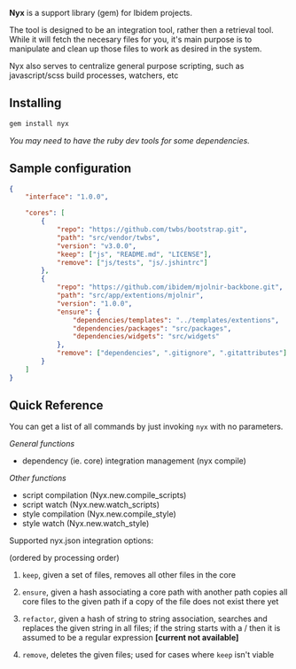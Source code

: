 **Nyx** is a support library (gem) for Ibidem projects.

The tool is designed to be an integration tool, rather then a retrieval tool.
While it will fetch the necesary files for you, it's main purpose is to manipulate
and clean up those files to work as desired in the system.

Nyx also serves to centralize general purpose scripting, such as javascript/scss
build processes, watchers, etc

## Installing

```bash
gem install nyx
```

*You may need to have the ruby dev tools for some dependencies.*

## Sample configuration

```json
{
	"interface": "1.0.0",

	"cores": [
		{
			"repo": "https://github.com/twbs/bootstrap.git",
			"path": "src/vendor/twbs",
			"version": "v3.0.0",
			"keep": ["js", "README.md", "LICENSE"],
			"remove": ["js/tests", "js/.jshintrc"]
		},
		{
			"repo": "https://github.com/ibidem/mjolnir-backbone.git",
			"path": "src/app/extentions/mjolnir",
			"version": "1.0.0",
			"ensure": {
				"dependencies/templates": "../templates/extentions",
				"dependencies/packages": "src/packages",
				"dependencies/widgets": "src/widgets"
			},
			"remove": ["dependencies", ".gitignore", ".gitattributes"]
		}
	]
}
```

## Quick Reference

You can get a list of all commands by just invoking `nyx` with no parameters.

*General functions*

 - dependency (ie. core) integration management (nyx compile)

*Other functions*

 - script compilation (Nyx.new.compile_scripts)
 - script watch (Nyx.new.watch_scripts)
 - style compilation (Nyx.new.compile_style)
 - style watch (Nyx.new.watch_style)

Supported nyx.json integration options:

(ordered by processing order)

 1. `keep`, given a set of files, removes all other files in the core

 2. `ensure`, given a hash associating a core path with another path copies all
    core files to the given path if a copy of the file does not exist there yet

 4. `refactor`, given a hash of string to string association, searches and
    replaces the given string in all files; if the string starts with a / then
    it is assumed to be a regular expression **[current not available]**

 3. `remove`, deletes the given files; used for cases where `keep` isn't viable

